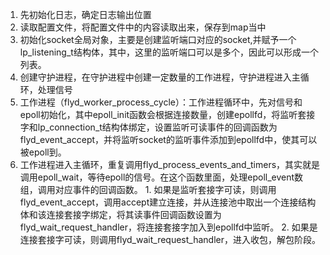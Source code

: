 1. 先初始化日志，确定日志输出位置
2. 读取配置文件，将配置文件中的内容读取出来，保存到map当中
3. 初始化socket全局对象，主要是创建监听端口对应的socket,并赋予一个lp_listening_t结构体，其中，这里的监听端口可以是多个，因此可以形成一个列表。
4. 创建守护进程，在守护进程中创建一定数量的工作进程，守护进程进入主循环，处理信号
5. 工作进程（flyd_worker_process_cycle）：工作进程循环中，先对信号和epoll初始化，其中epoll_init函数会根据连接数量，创建epollfd，将监听套接字和lp_connection_t结构体绑定，设置监听可读事件的回调函数为flyd_event_accept，并将监听socket的监听事件添加到epollfd中，使其可以被epoll到。
6. 工作进程进入主循环，重复调用flyd_process_events_and_timers，其实就是调用epoll_wait，等待epoll的信号。在这个函数里面，处理epoll_event数组，调用对应事件的回调函数。
   				1. 如果是监听套接字可读，则调用flyd_event_accept，调用accept建立连接，并从连接池中取出一个连接结构体和该连接套接字绑定，将其读事件回调函数设置为flyd_wait_request_handler，将连接套接字加入到epollfd中监听。
      				2. 如果是连接套接字可读，则调用flyd_wait_request_handler，进入收包，解包阶段。

